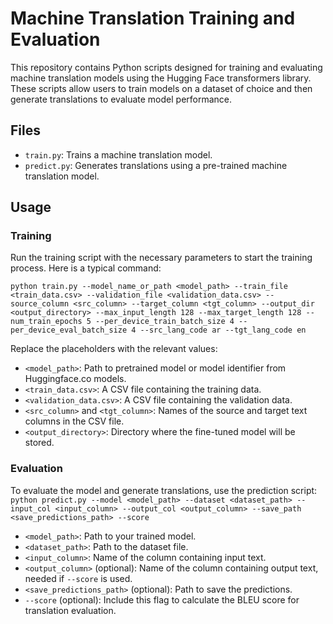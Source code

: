 # Machine Translation Training and Evaluation

This repository contains Python scripts designed for training and evaluating machine translation models using the Hugging Face transformers library. These scripts allow users to train models on a dataset of choice and then generate translations to evaluate model performance.

## Files
- `train.py`: Trains a machine translation model.
- `predict.py`: Generates translations using a pre-trained machine translation model.


## Usage
### Training
Run the training script with the necessary parameters to start the training process. Here is a typical command:

`python train.py --model_name_or_path <model_path> --train_file <train_data.csv> --validation_file <validation_data.csv> --source_column <src_column> --target_column <tgt_column> --output_dir <output_directory> --max_input_length 128 --max_target_length 128 --num_train_epochs 5 --per_device_train_batch_size 4 --per_device_eval_batch_size 4 --src_lang_code ar --tgt_lang_code en`

Replace the placeholders with the relevant values:
- `<model_path>`: Path to pretrained model or model identifier from Huggingface.co models.
- `<train_data.csv>`: A CSV file containing the training data.
- `<validation_data.csv>`: A CSV file containing the validation data.
- `<src_column>` and `<tgt_column>`: Names of the source and target text columns in the CSV file.
- `<output_directory>`: Directory where the fine-tuned model will be stored.

### Evaluation
To evaluate the model and generate translations, use the prediction script:
`python predict.py --model <model_path> --dataset <dataset_path> --input_col <input_column> --output_col <output_column> --save_path <save_predictions_path> --score`

- `<model_path>`: Path to your trained model.
- `<dataset_path>`: Path to the dataset file.
- `<input_column>`: Name of the column containing input text.
- `<output_column>` (optional): Name of the column containing output text, needed if `--score` is used.
- `<save_predictions_path>` (optional): Path to save the predictions.
- `--score` (optional): Include this flag to calculate the BLEU score for translation evaluation.

